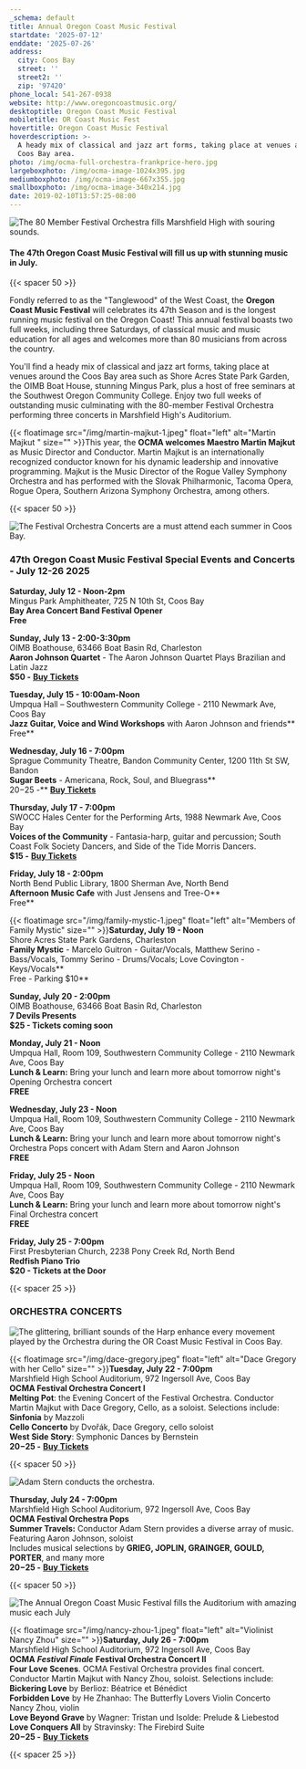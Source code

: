 ```yaml
---
_schema: default
title: Annual Oregon Coast Music Festival
startdate: '2025-07-12'
enddate: '2025-07-26'
address:
  city: Coos Bay
  street: ''
  street2: ''
  zip: '97420'
phone_local: 541-267-0938
website: http://www.oregoncoastmusic.org/
desktoptitle: Oregon Coast Music Festival
mobiletitle: OR Coast Music Fest
hovertitle: Oregon Coast Music Festival
hoverdescription: >-
  A heady mix of classical and jazz art forms, taking place at venues around the
  Coos Bay area. 
photo: /img/ocma-full-orchestra-frankprice-hero.jpg
largeboxphoto: /img/ocma-image-1024x395.jpg
mediumboxphoto: /img/ocma-image-667x355.jpg
smallboxphoto: /img/ocma-image-340x214.jpg
date: 2019-02-10T13:57:25-08:00
---
```

![The 80 Member Festival Orchestra fills Marshfield High with souring sounds.](/img/ocma-pops-concert-frankprice-web.jpg "The Annual Oregon Coast Music Festival in Coos Bay - Photo by Frank Price")

#### **The 47th Oregon Coast Music Festival will fill us up with stunning music in July.**

{{< spacer 50 >}}

Fondly referred to as the "Tanglewood" of the West Coast, the **Oregon Coast Music Festival** will celebrates its 47th Season and is the longest running music festival on the Oregon Coast! This annual festival boasts two full weeks, including three Saturdays, of classical music and music education for all ages and welcomes more than 80 musicians from across the country.

You'll find a heady mix of classical and jazz art forms, taking place at venues around the Coos Bay area such as Shore Acres State Park Garden, the OIMB Boat House, stunning Mingus Park, plus a host of free seminars at the Southwest Oregon Community College. Enjoy two full weeks of outstanding music culminating with the 80-member Festival Orchestra performing three concerts in Marshfield High's Auditorium.&nbsp;

{{< floatimage src="/img/martin-majkut-1.jpeg" float="left" alt="Martin Majkut " size="" >}}This year, the **OCMA welcomes Maestro Martin Majkut** as Music Director and Conductor. Martin Majkut is an internationally recognized conductor known for his dynamic leadership and innovative programming. Majkut is the Music Director of the Rogue Valley Symphony Orchestra and has performed with the Slovak Philharmonic, Tacoma Opera, Rogue Opera, Southern Arizona Symphony Orchestra, among others.

{{< spacer 50 >}}

![The Festival Orchestra Concerts are a must attend each summer in Coos Bay.](/img/ocma-orchestra-frankprice-web.jpg "The Oregon Coast Music Festival Orchestra - Photo by Frank Price")

### 47th Oregon Coast Music Festival Special Events and Concerts - July 12-26 2025

**Saturday, July 12 - Noon-2pm**<br>Mingus Park Amphitheater, 725 N 10th St, Coos Bay<br>**Bay Area Concert Band Festival Opener<br>Free**

**Sunday, July 13 - 2:00-3:30pm**<br>OIMB Boathouse, 63466 Boat Basin Rd, Charleston<br>**Aaron Johnson Quartet** - The Aaron Johnson Quartet Plays Brazilian and Latin Jazz<br>**$50 -** <a href="https://checkout.square.site/merchant/SJZJJSCY29RN4/checkout/BOYYHBLYSDXFTNSLGBPMQ2TL" target="_blank" rel="noopener"><strong>Buy Tickets</strong></a>

**Tuesday, July 15 - 10:00am-Noon**<br>Umpqua Hall – Southwestern Community College - 2110 Newmark Ave, Coos Bay<br>**Jazz Guitar, Voice and Wind Workshops** with Aaron Johnson and friends\*\*<br>Free\*\*

**Wednesday, July 16 - 7:00pm**<br>Sprague Community Theatre, Bandon Community Center, 1200 11th St SW, Bandon<br>**Sugar Beets** - Americana, Rock, Soul, and Bluegrass\*\*<br>$20-$25 -\*\* <a href="https://checkout.square.site/merchant/SJZJJSCY29RN4/checkout/DIPLKSKWZRQT3LO6RRHY4WCC" target="_blank" rel="noopener"><strong>Buy Tickets</strong></a>

**Thursday, July 17 - 7:00pm**<br>SWOCC Hales Center for the Performing Arts, 1988 Newmark Ave, Coos Bay<br>**Voices of the Community** - Fantasia-harp, guitar and percussion; South Coast Folk Society Dancers, and Side of the Tide Morris Dancers.**<br>$15 -** <a href="https://checkout.square.site/merchant/SJZJJSCY29RN4/checkout/EIWVWQBJYWQUZNGYFURES7UF" target="_blank" rel="noopener"><strong>Buy Tickets</strong></a>

**Friday, July 18 - 2:00pm**<br>North Bend Public Library, 1800 Sherman Ave, North Bend<br>**Afternoon Music Cafe** with Just Jensens and Tree-O\*\*<br>Free\*\*

{{< floatimage src="/img/family-mystic-1.jpeg" float="left" alt="Members of Family Mystic" size="" >}}**Saturday, July 19 - Noon**<br>Shore Acres State Park Gardens, Charleston<br>**Family Mystic** - Marcelo Guitron - Guitar/Vocals, Matthew Serino - Bass/Vocals, Tommy Serino - Drums/Vocals; Love Covington - Keys/Vocals\*\*<br>Free - Parking $10\*\*

**Sunday, July 20 - 2:00pm**<br>OIMB Boathouse, 63466 Boat Basin Rd, Charleston<br>**7 Devils Presents<br>$25 - Tickets coming soon**

**Monday, July 21 - Noon**<br>Umpqua Hall, Room 109, Southwestern Community College - 2110 Newmark Ave, Coos Bay<br>**Lunch & Learn:** Bring your lunch and learn more about tomorrow night's Opening Orchestra concert<br>**FREE**

**Wednesday, July 23 - Noon**<br>Umpqua Hall, Room 109, Southwestern Community College - 2110 Newmark Ave, Coos Bay<br>**Lunch & Learn:** Bring your lunch and learn more about tomorrow night's Orchestra Pops concert with Adam Stern and Aaron Johnson<br>**FREE**

**Friday, July 25 - Noon**<br>Umpqua Hall, Room 109, Southwestern Community College - 2110 Newmark Ave, Coos Bay<br>**Lunch & Learn:** Bring your lunch and learn more about tomorrow night's Final Orchestra concert<br>**FREE**

**Friday, July 25 - 7:00pm**<br>First Presbyterian Church, 2238 Pony Creek Rd, North Bend<br>**Redfish Piano Trio<br>$20 - Tickets at the Door**

{{< spacer 25 >}}

### ORCHESTRA CONCERTS

![The glittering, brilliant sounds of the Harp enhance every movement played by the Orchestra during the OR Coast Music Festival in Coos Bay.](/img/ocma-harpist-frankprice-web.jpg "The Orchestra features the glittering sounds of the harp - Photo by Frank Price")

{{< floatimage src="/img/dace-gregory.jpeg" float="left" alt="Dace Gregory with her Cello" size="" >}}**Tuesday, July 22 - 7:00pm**<br>Marshfield High School Auditorium, 972 Ingersoll Ave, Coos Bay<br>**OCMA Festival Orchestra Concert I**&nbsp;<br>**Melting Pot**: the Evening Concert of the Festival Orchestra. Conductor Martin Majkut with Dace Gregory, Cello, as a soloist. Selections include:<br>**Sinfonia** by Mazzoli<br>**Cello Concerto** by Dvořák, Dace Gregory, cello soloist<br>**West Side Story**: Symphonic Dances by Bernstein<br>**$20-$25 -** <a href="https://checkout.square.site/merchant/SJZJJSCY29RN4/checkout/QUBLPKC42WV5EZLVNGL6UWA3" target="_blank" rel="noopener"><strong>Buy Tickets</strong></a>

{{< spacer 50 >}}

![Adam Stern conducts the orchestra.](/img/ocma-pops-concert-frankprice-web.jpg "Photograph Courtesy Frank Price")

**Thursday, July 24 - 7:00pm**<br>Marshfield High School Auditorium, 972 Ingersoll Ave, Coos Bay<br>**OCMA Festival Orchestra Pops<br>Summer Travels:** Conductor Adam Stern provides a diverse array of music. Featuring Aaron Johnson, soloist<br>Includes musical selections by **GRIEG, JOPLIN, GRAINGER, GOULD, PORTER**, and many more<br>**$20-$25 -** <a href="https://checkout.square.site/merchant/SJZJJSCY29RN4/checkout/63ORVL3SBSJQAMBHZKIRSIDI" target="_blank" rel="noopener"><strong>Buy Tickets</strong></a>

{{< spacer 50 >}}

![The Annual Oregon Coast Music Festival fills the Auditorium with amazing music each July](/img/ocma-cellist-frankprice-web.jpg "The Annual Oregon Coast Music Festival fills the Auditorium with amazing music each July - Photo by Frank Price")

{{< floatimage src="/img/nancy-zhou-1.jpeg" float="left" alt="Violinist Nancy Zhou" size="" >}}**Saturday, July 26 - 7:00pm**<br>Marshfield High School Auditorium, 972 Ingersoll Ave, Coos Bay<br>**OCMA** ***Festival Finale*** **Festival Orchestra Concert II**&nbsp;<br>**Four Love Scenes**. OCMA Festival Orchestra provides final concert. Conductor Martin Majkut with Nancy Zhou, soloist. Selections include:<br>**Bickering Love** by Berlioz: Béatrice et Bénédict<br>**Forbidden Love** by He Zhanhao: The Butterfly Lovers Violin Concerto Nancy Zhou, violin<br>**Love Beyond Grave** by Wagner: Tristan und Isolde: Prelude & Liebestod <br>**Love Conquers All** by Stravinsky: The Firebird Suite<br>**$20-$25 -** <a href="https://checkout.square.site/merchant/SJZJJSCY29RN4/checkout/LASPUGUDDSWZDABHNXZTA4C5" target="_blank" rel="noopener"><strong>Buy Tickets</strong></a>

{{< spacer 25 >}}